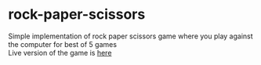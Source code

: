 # rock-paper-scissors

Simple implementation of rock paper scissors game where you play against the computer for best of 5 games  
Live version of the game is [here](https://nerdyblock.github.io/rock-paper-scissors/)


